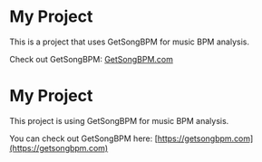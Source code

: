 # My Project

This is a project that uses GetSongBPM for music BPM analysis.

Check out GetSongBPM: [GetSongBPM.com](https://getsongbpm.com)
# My Project

This project is using GetSongBPM for music BPM analysis.

You can check out GetSongBPM here: [https://getsongbpm.com](https://getsongbpm.com)
